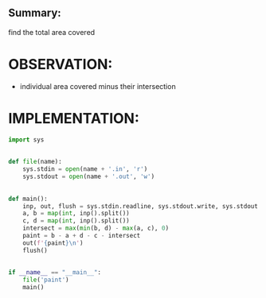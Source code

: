 ## Summary:
find the total area covered 

# OBSERVATION:
- individual area covered minus their intersection

# IMPLEMENTATION:
```python
import sys  
  
  
def file(name):  
    sys.stdin = open(name + '.in', 'r')  
    sys.stdout = open(name + '.out', 'w')  
  
  
def main():  
    inp, out, flush = sys.stdin.readline, sys.stdout.write, sys.stdout.flush  
    a, b = map(int, inp().split())  
    c, d = map(int, inp().split())  
    intersect = max(min(b, d) - max(a, c), 0)  
    paint = b - a + d - c - intersect  
    out(f'{paint}\n')  
    flush()  
  
  
if __name__ == "__main__":  
    file('paint')  
    main()
```
